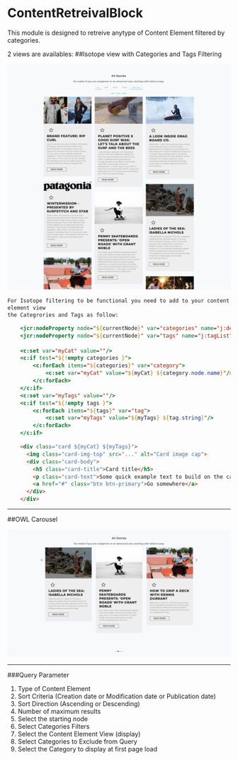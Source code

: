 # ContentRetreivalBlock



This module is designed to retreive anytype of Content Element filtered by categories.

2 views are availables:
##Isotope view with Categories and Tags Filtering

![picture](./src/main/resources/images/readme/contentRetreivalBlock-filtering.png)
   
   
    For Isotope filtering to be functional you need to add to your content element view 
    the Categrories and Tags as follow:
    
```JSP View    
    <jcr:nodeProperty node="${currentNode}" var="categories" name="j:defaultCategory"/>
    <jcr:nodeProperty node="${currentNode}" var="tags" name="j:tagList"/>
    
    <c:set var="myCat" value=""/>
    <c:if test="${!empty categories }">
        <c:forEach items="${categories}" var="category">
            <c:set var="myCat" value="${myCat} ${category.node.name}"/>
        </c:forEach>
    </c:if>
    <c:set var="myTags" value=""/>
    <c:if test="${!empty tags }">
        <c:forEach items="${tags}" var="tag">
            <c:set var="myTags" value="${myTags} ${tag.string}"/>
        </c:forEach>
    </c:if>
```
```html
    <div class="card ${myCat} ${myTags}">
      <img class="card-img-top" src="..." alt="Card image cap">
      <div class="card-body">
        <h5 class="card-title">Card title</h5>
        <p class="card-text">Some quick example text to build on the card title and make up the bulk of the card's content.</p>
        <a href="#" class="btn btn-primary">Go somewhere</a>
      </div>
    </div>
```    
---
##OWL Carousel

![picture](./src/main/resources/images/readme/contentRetreivalBlock-owlcarousel.png)

---
###Query Parameter

1. Type of Content Element
2. Sort Criteria (Creation date or  Modification date or Publication date)
3. Sort Direction (Ascending or Descending)
4. Number of maximum results 
5. Select the starting node
6. Select Categories Filters
7. Select the Content Element View (display)
8. Select Categories to Exclude from Query
9. Select the Category to display at first page load